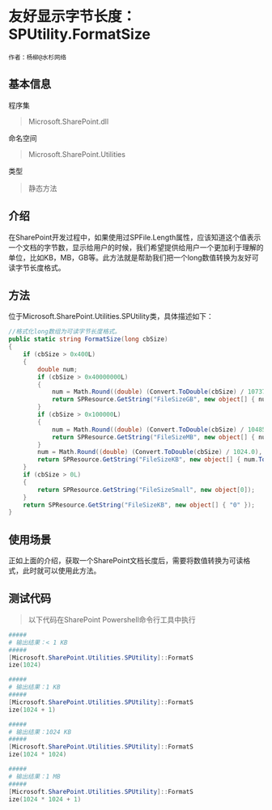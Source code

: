 # 友好显示字节长度：SPUtility.FormatSize
    作者：杨柳@水杉网络

## 基本信息
程序集
> Microsoft.SharePoint.dll

命名空间
> Microsoft.SharePoint.Utilities

类型
> 静态方法

## 介绍
在SharePoint开发过程中，如果使用过SPFile.Length属性，应该知道这个值表示一个文档的字节数，显示给用户的时候，我们希望提供给用户一个更加利于理解的单位，比如KB，MB，GB等。此方法就是帮助我们把一个long数值转换为友好可读字节长度格式。

## 方法
位于Microsoft.SharePoint.Utilities.SPUtility类，具体描述如下：
``` c#
//格式化long数组为可读字节长度格式。
public static string FormatSize(long cbSize)
{
    if (cbSize > 0x400L)
    {
        double num;
        if (cbSize > 0x40000000L)
        {
            num = Math.Round((double) (Convert.ToDouble(cbSize) / 1073741824.0), 1);
            return SPResource.GetString("FileSizeGB", new object[] { num.ToString() });
        }
        if (cbSize > 0x100000L)
        {
            num = Math.Round((double) (Convert.ToDouble(cbSize) / 1048576.0), 1);
            return SPResource.GetString("FileSizeMB", new object[] { num.ToString() });
        }
        num = Math.Round((double) (Convert.ToDouble(cbSize) / 1024.0), 1);
        return SPResource.GetString("FileSizeKB", new object[] { num.ToString() });
    }
    if (cbSize > 0L)
    {
        return SPResource.GetString("FileSizeSmall", new object[0]);
    }
    return SPResource.GetString("FileSizeKB", new object[] { "0" });
}

```


## 使用场景
正如上面的介绍，获取一个SharePoint文档长度后，需要将数值转换为可读格式，此时就可以使用此方法。


## 测试代码
> 以下代码在SharePoint Powershell命令行工具中执行

``` powershell
#####
# 输出结果：< 1 KB
#####
[Microsoft.SharePoint.Utilities.SPUtility]::FormatS
ize(1024)

#####
# 输出结果：1 KB
#####
[Microsoft.SharePoint.Utilities.SPUtility]::FormatS
ize(1024 + 1)

#####
# 输出结果：1024 KB
#####
[Microsoft.SharePoint.Utilities.SPUtility]::FormatS
ize(1024 * 1024)

#####
# 输出结果：1 MB
#####
[Microsoft.SharePoint.Utilities.SPUtility]::FormatS
ize(1024 * 1024 + 1)
```
